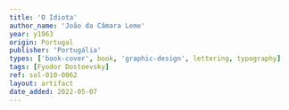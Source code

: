 ```yaml
---
title: 'O Idiota'
author_name: 'João da Câmara Leme'
year: y1963
origin: Portugal
publisher: 'Portugália'
types: ['book-cover', book, 'graphic-design', lettering, typography]
tags: [Fyodor Dostoevsky]
ref: sol-010-0062
layout: artifact
date_added: 2022-05-07
---
```

